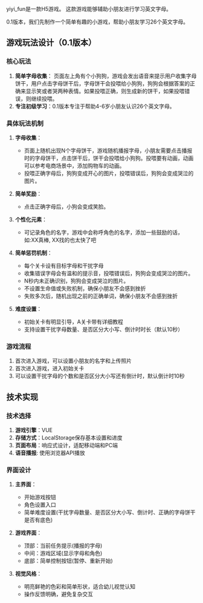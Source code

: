 yiyi_fun是一款H5游戏。 这款游戏能够辅助小朋友进行学习英文字母。 

0.1版本，我们先制作一个简单有趣的小游戏，帮助小朋友学习26个英文字母。

## 游戏玩法设计（0.1版本）

### 核心玩法

1. **简单字母收集**： 页面左上角有个小狗狗，游戏会发出语音来提示用户收集字母饼干，用户点击字母饼干后，字母饼干会投喂给小狗狗，狗狗会根据答案的正确来显示笑或者哭两种表情。如果投喂正确，则生成新的饼干，如果投喂错误，则继续投喂。
2. **专注初级学习**：0.1版本专注于帮助4-6岁小朋友认识26个英文字母。


### 具体玩法机制

1. **字母收集**：
   - 页面上随机出现N个字母饼干，游戏随机播报字母，小朋友需要点击播报时的字母饼干，点击饼干后，饼干会投喂给小狗狗。投喂要有动画，动画可以参考电商场景中，添加购物车的动画。
   - 投喂正确字母后，狗狗变成开心的图片，投喂错误后，狗狗会变成哭泣的图片。 

2. **简单奖励**：
   - 点击正确字母后，小狗会变成笑脸。

3. **个性化元素**：
   - 可记录角色的名字，游戏中会称呼角色的名字，添加一些鼓励的话，如:XX真棒, XX找的也太快了吧

4. **简单惩罚机制**：
   - 每个关卡设有目标字母和干扰字母
   - 收集错误字母会有温和的提示音，投喂错误后，狗狗会变成哭泣的图片。
   - N秒内未正确识别，狗狗会变成哭泣的图片。
   - 不设置生命值或失败机制，确保小朋友不会感到挫折
   - 失败多次后，随机出现之前的正确单词，确保小朋友不会感到挫折

5. **难度设置**：
   - 初始关卡有明显引导，A关卡带有详细教程
   - 支持设置干扰字母数量、是否区分大小写、倒计时时长（默认10秒）


### 游戏流程

1. 首次进入游戏，可以设置小朋友的名字和上传照片
2. 首次进入游戏，进入初始关卡
3. 可以设置干扰字母的个数和是否区分大小写还有倒计时，默认倒计时10秒


## 技术实现

### 技术选择

1. **游戏引擎**：VUE
2. **存储方式**：LocalStorage保存基本设置和进度
3. **页面布局**：响应式设计，适配移动端和PC端
4. **语音播报**: 使用浏览器API播放

### 界面设计

1. **主界面**：
   - 开始游戏按钮
   - 角色设置入口
   - 简单难度设置(干扰字母数量、是否区分大小写、倒计时、正确的字母饼干是否有底色)

2. **游戏界面**：
   - 顶部：当前任务提示(播报的字母)
   - 中间：游戏区域(显示字母和角色)
   - 底部：简单控制按钮(暂停、重新开始)

3. **视觉风格**：
   - 明亮鲜艳的色彩和简单形状，适合幼儿视觉认知
   - 操作反馈明确，避免复杂交互
